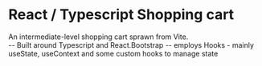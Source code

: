 # React / Typescript Shopping cart

An intermediate-level shopping cart sprawn from Vite. <br>
-- Built around Typescript and React.Bootstrap
-- employs Hooks - mainly useState, useContext and some custom hooks to manage state
